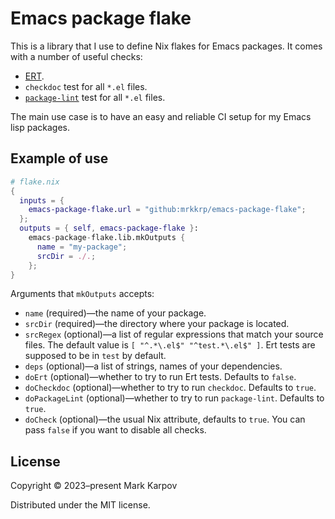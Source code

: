 # Emacs package flake

This is a library that I use to define Nix flakes for Emacs packages. It
comes with a number of useful checks:

* [ERT][ert].
* `checkdoc` test for all `*.el` files.
* [`package-lint`][package-lint] test for all `*.el` files.

The main use case is to have an easy and reliable CI setup for my Emacs lisp
packages.

[ert]: https://www.gnu.org/software/emacs/manual/html_mono/ert.html
[package-lint]: https://github.com/purcell/package-lint

## Example of use

```nix
# flake.nix
{
  inputs = {
    emacs-package-flake.url = "github:mrkkrp/emacs-package-flake";
  };
  outputs = { self, emacs-package-flake }:
    emacs-package-flake.lib.mkOutputs {
      name = "my-package";
      srcDir = ./.;
    };
}
```

Arguments that `mkOutputs` accepts:

* `name` (required)—the name of your package.
* `srcDir` (required)—the directory where your package is located.
* `srcRegex` (optional)—a list of regular expressions that match your source
  files. The default value is `[ "^.*\.el$" "^test.*\.el$" ]`. Ert tests are
  supposed to be in `test` by default.
* `deps` (optional)—a list of strings, names of your dependencies.
* `doErt` (optional)—whether to try to run Ert tests. Defaults to `false`.
* `doCheckdoc` (optional)—whether to try to run `checkdoc`. Defaults to
  `true`.
* `doPackageLint` (optional)—whether to try to run `package-lint`. Defaults
  to `true`.
* `doCheck` (optional)—the usual Nix attribute, defaults to `true`. You can
  pass `false` if you want to disable all checks.

## License

Copyright © 2023–present Mark Karpov

Distributed under the MIT license.
